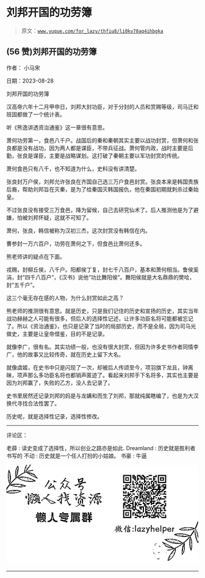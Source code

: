 # 刘邦开国的功劳簿

> 原文：[`www.yuque.com/for_lazy/thfiu8/li0kv78aq4ihbgka`](https://www.yuque.com/for_lazy/thfiu8/li0kv78aq4ihbgka)

## (56 赞)刘邦开国的功劳簿

作者： 小马宋

日期：2023-08-28

刘邦开国的功劳簿

汉高帝六年十二月甲申日，刘邦大封功臣，对于分封的人员和赏赐等级，司马迁和班固都做了一个统计表。

听《熊逸讲透资治通鉴》这一章很有意思。

萧何功劳第一，食邑八千户。战国后的秦和秦朝其实主要以战功封赏，但萧何和张良都是没有战功，因为两人都是谋臣，不带兵征战。萧何管内政，战时主要是后勤，张良是谋臣，主要是战略谋划。这打破了秦朝主要以军功封赏的传统。

萧何食邑只有八千，也不知道为什么，史料没有讲清楚。

张良封万户侯，刘邦允许张良在齐国自己选三万户食邑封赏。张良本来是韩国贵族后裔，帮助刘邦旨在灭秦，是为了给秦国灭韩国报仇，他在秦国初期就刺杀过秦始皇。

不过张良没有接受三万食邑，降为留候，自己去研究仙术了。后人推测他是为了避嫌，怕被刘邦怀疑，这就不可知了。

萧何，张良，韩信被称为汉初三杰，这次封赏没有韩信在内。

曹参封一万六百户，功劳在萧何之下，但食邑比萧何还多。

熊老师讲的疑点在下面。

戎赐，封柳丘侯，八千户。阳都侯丁复，封七千八百户，基本和萧何相当。鲁侯奚涓，封“四千八百户”，《汉书》说他“功比舞阳侯”。舞阳侯就是大名鼎鼎的樊哙，封“五千户”。

这三个毫无存在感的人物，为什么封赏如此之高？

熊老师的推测很有意思。就是历史，只是我们记住的历史和宣扬的历史，其实当年战功赫赫之人可能有很多，但后人的选择性记述，让许多功臣名将可能都被忘记了。所以《资治通鉴》，也只是记录了当时的局部历史，而不是全局，因为司马光做史，主要是让皇帝借鉴，目的不是记录。

就像李广，很有名。其实功绩一般，也没有很大封赏，但因为许多史书作者同情李广，他的故事又比较传奇，就在历史上留下大名。

就像虞姬，在史书中只是闪现了一次，却被后人传颂至今，项羽旗下龙且，钟离昧，项声那么多功臣名将也都销声匿迹了。看起来刘邦手下名将多，其实也主要是因为刘邦赢了，失败的乙方，没人去记录了。

史书里居然还记录刘邦的妈是与龙媾和而生了刘邦，那就纯属瞎编了，也是为大汉换代寻找合法性罢了。

历史呢，就是选择性记录，选择性修改。

* * *

评论区：

老薛 : 读史变成了选择性，所以创业之路亦是如此.
Dreamland : 历史就是胜利者书写的
不动 : 历史就是一个任人打扮的小姑娘。
书豪 : 牛逼

![](img/1c37d505930596d12a88ab23e11aa07a.png)

* * *